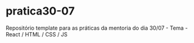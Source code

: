 # pratica30-07
Repositório template para as práticas da mentoria do dia 30/07 - Tema - React / HTML / CSS / JS
